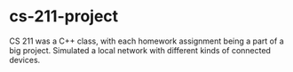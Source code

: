 # cs-211-project

CS 211 was a C++ class, with each homework assignment being a part of a big project.
Simulated a local network with different kinds of connected devices.
